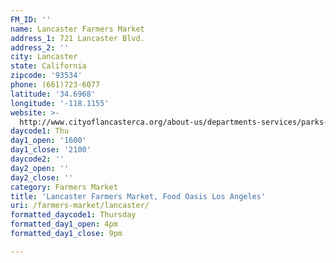 ```yaml
---
FM_ID: ''
name: Lancaster Farmers Market
address_1: 721 Lancaster Blvd.
address_2: ''
city: Lancaster
state: California
zipcode: '93534'
phone: (661)723-6077
latitude: '34.6968'
longitude: '-118.1155'
website: >-
  http://www.cityoflancasterca.org/about-us/departments-services/parks-recreation-arts/special-events/blvd-farmers-market
daycode1: Thu
day1_open: '1600'
day1_close: '2100'
daycode2: ''
day2_open: ''
day2_close: ''
category: Farmers Market
title: 'Lancaster Farmers Market, Food Oasis Los Angeles'
uri: /farmers-market/lancaster/
formatted_daycode1: Thursday
formatted_day1_open: 4pm
formatted_day1_close: 9pm

---
```

